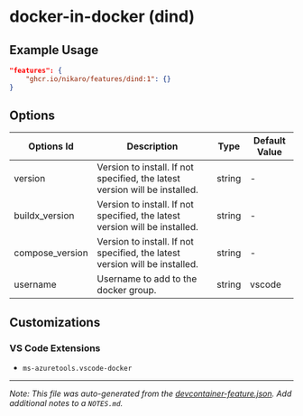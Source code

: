 
# docker-in-docker (dind)



## Example Usage

```json
"features": {
    "ghcr.io/nikaro/features/dind:1": {}
}
```

## Options

| Options Id | Description | Type | Default Value |
|-----|-----|-----|-----|
| version | Version to install. If not specified, the latest version will be installed. | string | - |
| buildx_version | Version to install. If not specified, the latest version will be installed. | string | - |
| compose_version | Version to install. If not specified, the latest version will be installed. | string | - |
| username | Username to add to the docker group. | string | vscode |

## Customizations

### VS Code Extensions

- `ms-azuretools.vscode-docker`



---

_Note: This file was auto-generated from the [devcontainer-feature.json](https://github.com/nikaro/features/blob/main/src/dind/devcontainer-feature.json).  Add additional notes to a `NOTES.md`._
